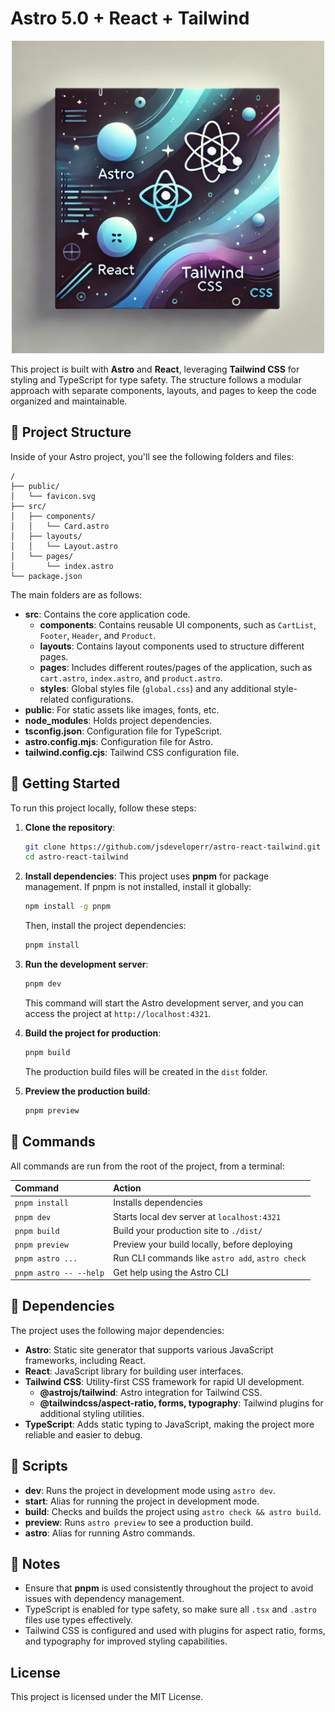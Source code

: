 # Astro 5.0 + React + Tailwind

<p align="center">
    <img src="https://github.com/jsdeveloperr/astro-react-tailwind/blob/main/src/assets/astro-react-tailwind.jpg" width="500" alt="Astro 5.0 React Tailwind Project" />
</p>

This project is built with **Astro** and **React**, leveraging **Tailwind CSS** for styling and TypeScript for type safety. The structure follows a modular approach with separate components, layouts, and pages to keep the code organized and maintainable.

## 🚀 Project Structure

Inside of your Astro project, you'll see the following folders and files:

```text
/
├── public/
│   └── favicon.svg
├── src/
│   ├── components/
│   │   └── Card.astro
│   ├── layouts/
│   │   └── Layout.astro
│   └── pages/
│       └── index.astro
└── package.json
```

The main folders are as follows:

- **src**: Contains the core application code.
  - **components**: Contains reusable UI components, such as `CartList`, `Footer`, `Header`, and `Product`.
  - **layouts**: Contains layout components used to structure different pages.
  - **pages**: Includes different routes/pages of the application, such as `cart.astro`, `index.astro`, and `product.astro`.
  - **styles**: Global styles file (`global.css`) and any additional style-related configurations.
- **public**: For static assets like images, fonts, etc.
- **node_modules**: Holds project dependencies.
- **tsconfig.json**: Configuration file for TypeScript.
- **astro.config.mjs**: Configuration file for Astro.
- **tailwind.config.cjs**: Tailwind CSS configuration file.

## 🚀 Getting Started

To run this project locally, follow these steps:

1. **Clone the repository**:
   ```bash
   git clone https://github.com/jsdeveloperr/astro-react-tailwind.git
   cd astro-react-tailwind
   ```

2. **Install dependencies**:
   This project uses **pnpm** for package management. If pnpm is not installed, install it globally:
   ```bash
   npm install -g pnpm
   ```
   Then, install the project dependencies:
   ```bash
   pnpm install
   ```

3. **Run the development server**:
   ```bash
   pnpm dev
   ```
   This command will start the Astro development server, and you can access the project at `http://localhost:4321`.

4. **Build the project for production**:
   ```bash
   pnpm build
   ```
   The production build files will be created in the `dist` folder.

5. **Preview the production build**:
   ```bash
   pnpm preview
   ```


## 🧞 Commands

All commands are run from the root of the project, from a terminal:

| Command                   | Action                                           |
| :------------------------ | :----------------------------------------------- |
| `pnpm install`             | Installs dependencies                            |
| `pnpm dev`             | Starts local dev server at `localhost:4321`      |
| `pnpm build`           | Build your production site to `./dist/`          |
| `pnpm preview`         | Preview your build locally, before deploying     |
| `pnpm astro ...`       | Run CLI commands like `astro add`, `astro check` |
| `pnpm astro -- --help` | Get help using the Astro CLI                     |


## 🚀 Dependencies

The project uses the following major dependencies:

- **Astro**: Static site generator that supports various JavaScript frameworks, including React.
- **React**: JavaScript library for building user interfaces.
- **Tailwind CSS**: Utility-first CSS framework for rapid UI development.
  - **@astrojs/tailwind**: Astro integration for Tailwind CSS.
  - **@tailwindcss/aspect-ratio, forms, typography**: Tailwind plugins for additional styling utilities.
- **TypeScript**: Adds static typing to JavaScript, making the project more reliable and easier to debug.

## 🚀 Scripts

- **dev**: Runs the project in development mode using `astro dev`.
- **start**: Alias for running the project in development mode.
- **build**: Checks and builds the project using `astro check && astro build`.
- **preview**: Runs `astro preview` to see a production build.
- **astro**: Alias for running Astro commands.


## 🧞 Notes

- Ensure that **pnpm** is used consistently throughout the project to avoid issues with dependency management.
- TypeScript is enabled for type safety, so make sure all `.tsx` and `.astro` files use types effectively.
- Tailwind CSS is configured and used with plugins for aspect ratio, forms, and typography for improved styling capabilities.

## License

This project is licensed under the MIT License.